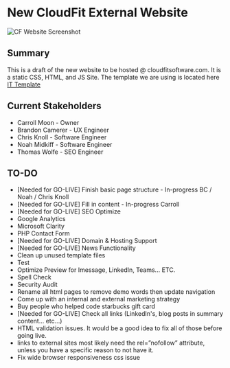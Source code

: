 # New CloudFit External Website

![CF Website Screenshot](https://i.imgur.com/bYbo6Q7.png)

## Summary

This is a draft of the new website to be hosted @ cloudfitsoftware.com. It is a static CSS, HTML, and JS Site. The template we are using is located here [IT Template](https://www.okler.net/previews/porto/9.9.0/index.html)
## Current Stakeholders

- Carroll Moon - Owner
- Brandon Camerer - UX Engineer
- Chris Knoll - Software Engineer
- Noah Midkiff - Software Engineer
- Thomas Wolfe - SEO Engineer

## TO-DO
- [Needed for GO-LIVE] Finish basic page structure - In-progress BC / Noah / Chris Knoll
- [Needed for GO-LIVE] Fill in content - In-progress Carroll
- [Needed for GO-LIVE] SEO Optimize
- Google Analytics
- Microsoft Clarity
- PHP Contact Form
- [Needed for GO-LIVE] Domain & Hosting Support
- [Needed for GO-LIVE] News Functionality
- Clean up unused template files
- Test
- Optimize Preview for Imessage, LinkedIn, Teams... ETC.
- Spell Check
- Security Audit
- Rename all html pages to remove demo words then update navigation
- Come up with an internal and external marketing strategy
- Buy people who helped code starbucks gift card
- [Needed for GO-LIVE] Check all links (LinkedIn's, blog posts in summary content... etc...)
- HTML validation issues. It would be a good idea to fix all of those before going live.
- links to external sites most likely need the rel=”nofollow” attribute, unless you have a specific reason to not have it.
- Fix wide browser responsiveness css issue 
